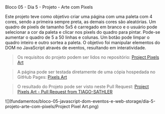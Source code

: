 Bloco 05 - Dia 5 - Projeto - Arte com Pixels

Este projeto teve como objetivo criar uma página com uma paleta com 4 cores, sendo a primeira sempre preta, as demais cores são aleatórias. Um quadro de pixels de tamanho 5x5 é carregado em branco e o usuário pode selecionar a cor da paleta e clicar nos pixels do quadro para pintar. Pode-se aumentar o quadro de 5 a 50 linhas e colunas. Um botão pode limpar o quadro inteiro e outro sortea a paleta. O objetivo foi manipular elementos do DOM no JavaScript através de eventos, resultando em interatividade.

> Os requisitos do projeto podem ser lidos no repositório: [Project Pixels Art](https://github.com/tryber/sd-014-a-project-pixels-art)

> A página pode ser testada diretamente de uma cópia hospedada no GitHub Pages: [Pixels Art](https://tiagosathler.github.io/projects/pixels-art/index.html) 

> O resultado do Projeto pode ser visto neste Pull Request: [Project Pixels Art - Pull Request from TIAGO-SATHLER](https://github.com/tryber/sd-014-a-project-pixels-art/pull/13)

![](fundamentos/bloco-05-javascript-dom-eventos-e-web-storage/dia-5-projeto-arte-com-pixels/Project Pixel Art.png)
